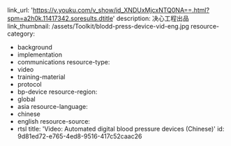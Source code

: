 link_url: 'https://v.youku.com/v_show/id_XNDUxMjcxNTQ0NA==.html?spm=a2h0k.11417342.soresults.dtitle'
description: 决心工程出品
link_thumbnail: /assets/Toolkit/blodd-press-device-vid-eng.jpg
resource-category:
  - background
  - implementation
  - communications
resource-type:
  - video
  - training-material
  - protocol
  - bp-device
resource-region:
  - global
  - asia
resource-language:
  - chinese
  - english
resource-source:
  - rtsl
title: 'Video: Automated digital blood pressure devices (Chinese)'
id: 9d81ed72-e765-4ed8-9516-417c52caac26
